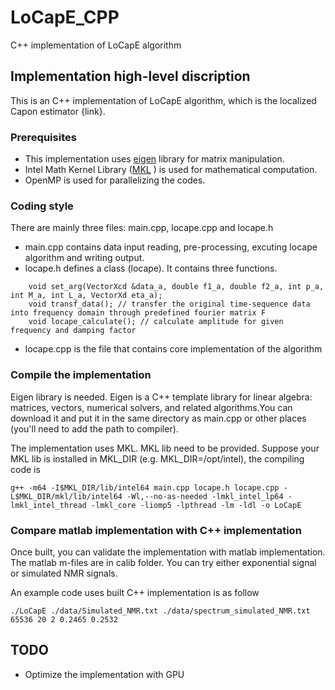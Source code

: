 # LoCapE_CPP
C++ implementation of LoCapE algorithm


## Implementation high-level discription

This is an C++ implementation of LoCapE algorithm, which is the localized Capon estimator {link}.  

### Prerequisites

* This implementation uses [eigen](http://eigen.tuxfamily.org/index.php?title=Main_Page) library for matrix manipulation. 
* Intel Math Kernel Library ([MKL](https://software.intel.com/en-us/mkl) ) is used for mathematical computation. 
* OpenMP is used for parallelizing the codes.

### Coding style

There are mainly three files: main.cpp, locape.cpp and locape.h
* main.cpp contains data input reading, pre-processing, excuting locape algorithm and writing output.
* locape.h defines a class (locape). It contains three functions. 
```
    void set_arg(VectorXcd &data_a, double f1_a, double f2_a, int p_a, int M_a, int L_a, VectorXd eta_a);
    void transf_data(); // transfer the original time-sequence data into frequency domain through predefined fourier matrix F
    void locape_calculate(); // calculate amplitude for given frequency and damping factor
```
* locape.cpp is the file that contains core implementation of the algorithm


### Compile the implementation
Eigen library is needed. Eigen is a C++ template library for linear algebra: matrices, vectors, numerical solvers, and related algorithms.You can download it and put it in the same directory as main.cpp or other places (you'll need to add the path to compiler).


The implementation uses MKL. MKL lib need to be provided. Suppose your MKL lib is installed in MKL_DIR (e.g. MKL_DIR=/opt/intel), the compiling code is
```
g++ -m64 -I$MKL_DIR/lib/intel64 main.cpp locape.h locape.cpp -L$MKL_DIR/mkl/lib/intel64 -Wl,--no-as-needed -lmkl_intel_lp64 -lmkl_intel_thread -lmkl_core -liomp5 -lpthread -lm -ldl -o LoCapE
```

### Compare matlab implementation with C++ implementation

Once built, you can validate the implementation with matlab implementation. The matlab m-files are in calib folder. You can try either exponential signal or simulated NMR signals.

An example code uses built C++ implementation is as follow

```
./LoCapE ./data/Simulated_NMR.txt ./data/spectrum_simulated_NMR.txt 65536 20 2 0.2465 0.2532
```
## TODO
* Optimize the implementation with GPU

